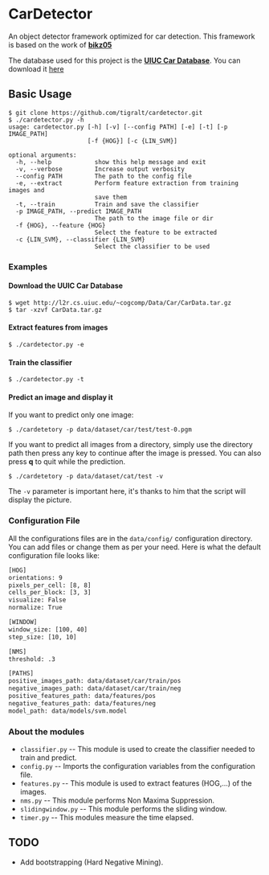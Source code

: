 # CarDetector
An object detector framework optimized for car detection.
This framework is based on the work of [**bikz05**](https://github.com/bikz05/object-detector.git)

The database used for this project is the [**UIUC Car Database**](http://cogcomp.cs.illinois.edu/Data/Car/).
You can download it [here](http://l2r.cs.uiuc.edu/~cogcomp/Data/Car/CarData.tar.gz)

## Basic Usage

```shell
$ git clone https://github.com/tigralt/cardetector.git
$ ./cardetector.py -h
usage: cardetector.py [-h] [-v] [--config PATH] [-e] [-t] [-p IMAGE_PATH]
                      [-f {HOG}] [-c {LIN_SVM}]

optional arguments:
  -h, --help            show this help message and exit
  -v, --verbose         Increase output verbosity
  --config PATH         The path to the config file
  -e, --extract         Perform feature extraction from training images and
                        save them
  -t, --train           Train and save the classifier
  -p IMAGE_PATH, --predict IMAGE_PATH
                        The path to the image file or dir
  -f {HOG}, --feature {HOG}
                        Select the feature to be extracted
  -c {LIN_SVM}, --classifier {LIN_SVM}
                        Select the classifier to be used
```
### Examples
#### Download the UUIC Car Database

```
$ wget http://l2r.cs.uiuc.edu/~cogcomp/Data/Car/CarData.tar.gz
$ tar -xzvf CarData.tar.gz
```

#### Extract features from images

```
$ ./cardetector.py -e
```

#### Train the classifier

```
$ ./cardetector.py -t
```

#### Predict an image and display it

If you want to predict only one image:
```
$ ./cardetetory -p data/dataset/car/test/test-0.pgm
```

If you want to predict all images from a directory, simply use the directory path then press any key to continue after the image is pressed.
You can also press **q** to quit while the prediction.
```
$ ./cardetetory -p data/dataset/cat/test -v
```

The `-v` parameter is important here, it's thanks to him that the script will display the picture.


### Configuration File

All the configurations files are in the `data/config/` configuration directory. You can add files or change them as per your need. Here is what the default configuration file looks like:

```bash
[HOG]
orientations: 9
pixels_per_cell: [8, 8]
cells_per_block: [3, 3]
visualize: False
normalize: True

[WINDOW]
window_size: [100, 40]
step_size: [10, 10]

[NMS]
threshold: .3

[PATHS]
positive_images_path: data/dataset/car/train/pos
negative_images_path: data/dataset/car/train/neg
positive_features_path: data/features/pos
negative_features_path: data/features/neg
model_path: data/models/svm.model
```

### About the modules

* `classifier.py` -- This module is used to create the classifier needed to train and predict.
* `config.py` -- Imports the configuration variables from the configuration file.
* `features.py` -- This module is used to extract features (HOG,...) of the images.
* `nms.py` -- This module performs Non Maxima Suppression.
* `slidingwindow.py` -- This module performs the sliding window.
* `timer.py` -- This modules measure the time elapsed.

## TODO

* Add bootstrapping (Hard Negative Mining).
